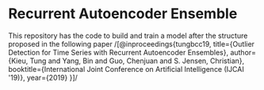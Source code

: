 # Recurrent Autoencoder Ensemble

This repository has the code to build and train a model after the structure proposed in the following paper
/[@inproceedings{tungbcc19,
  title={Outlier Detection for Time Series with Recurrent Autoencoder Ensembles},
  author={Kieu, Tung and Yang, Bin and Guo, Chenjuan and S. Jensen, Christian},
  booktitle={International Joint Conference on Artificial Intelligence (IJCAI '19)},
  year={2019}
}]/
